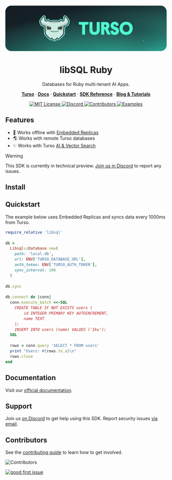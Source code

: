 <p align="center">
  <a href="https://tur.so/turso-ruby">
    <picture>
      <img src="/.github/cover.png" alt="libSQL Ruby" />
    </picture>
  </a>
  <h1 align="center">libSQL Ruby</h1>
</p>

<p align="center">
  Databases for Ruby multi-tenant AI Apps.
</p>

<p align="center">
  <a href="https://tur.so/turso-ruby"><strong>Turso</strong></a> ·
  <a href="https://docs.turso.tech"><strong>Docs</strong></a> ·
  <a href="https://docs.turso.tech/sdk/ruby/quickstart"><strong>Quickstart</strong></a> ·
  <a href="https://docs.turso.tech/sdk/ruby/reference"><strong>SDK Reference</strong></a> ·
  <a href="https://turso.tech/blog"><strong>Blog &amp; Tutorials</strong></a>
</p>

<p align="center">
  <a href="LICENSE">
    <picture>
      <img src="https://img.shields.io/github/license/tursodatabase/libsql-ruby?color=0F624B" alt="MIT License" />
    </picture>
  </a>
  <a href="https://tur.so/discord-ruby">
    <picture>
      <img src="https://img.shields.io/discord/933071162680958986?color=0F624B" alt="Discord" />
    </picture>
  </a>
  <a href="#contributors">
    <picture>
      <img src="https://img.shields.io/github/contributors/tursodatabase/libsql-ruby?color=0F624B" alt="Contributors" />
    </picture>
  </a>
  <a href="/examples">
    <picture>
      <img src="https://img.shields.io/badge/browse-examples-0F624B" alt="Examples" />
    </picture>
  </a>
</p>

## Features

- 🔌 Works offline with [Embedded Replicas](https://docs.turso.tech/features/embedded-replicas/introduction)
- 🌎 Works with remote Turso databases
- ✨ Works with Turso [AI & Vector Search](https://docs.turso.tech/features/ai-and-embeddings)

> [!WARNING]
> This SDK is currently in technical preview. <a href="https://tur.so/discord-ruby">Join us in Discord</a> to report any issues.

## Install

## Quickstart

The example below uses Embedded Replicas and syncs data every 1000ms from Turso.

```rb
require_relative 'libsql'

db =
  Libsql::Database.new(
    path: 'local.db',
    url: ENV['TURSO_DATABASE_URL'],
    auth_token: ENV['TURSO_AUTH_TOKEN'],
    sync_interval: 100
  )

db.sync

db.connect do |conn|
  conn.execute_batch <<-SQL
    CREATE TABLE IF NOT EXISTS users (
        id INTEGER PRIMARY KEY AUTOINCREMENT,
        name TEXT
    );
    INSERT INTO users (name) VALUES ('Iku');
  SQL

  rows = conn.query 'SELECT * FROM users'
  print "Users: #{rows.to_a}\n"
  rows.close
end
```

## Documentation

Visit our [official documentation](https://docs.turso.tech/sdk/ruby).

## Support

Join us [on Discord](https://tur.so/discord-ruby) to get help using this SDK. Report security issues [via email](mailto:security@turso.tech).

## Contributors

See the [contributing guide](CONTRIBUTING.md) to learn how to get involved.

![Contributors](https://contrib.nn.ci/api?repo=tursodatabase/libsql-ruby)

<a href="https://github.com/tursodatabase/libsql-ruby/issues?q=is%3Aopen+is%3Aissue+label%3A%22good+first+issue%22">
  <picture>
    <img src="https://img.shields.io/github/issues-search/tursodatabase/libsql-ruby?label=good%20first%20issue&query=label%3A%22good%20first%20issue%22%20&color=0F624B" alt="good first issue" />
  </picture>
</a>
